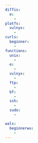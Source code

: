```yaml
---
diffis:
  e:
    -
platfs:
  vulnyx:
    -
curls:
  beginner:
    -
functions:
  unix:
    -
  e:
    -
  vulnyx:
    -
  ftp:
    -
  bf:
    -
  ssh:
    -
  sudo:
    -

wals:
  beginnerwu:
    -
---
```


